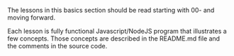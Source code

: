 The lessons in this basics section should be read starting
with 00- and moving forward.

Each lesson is fully functional Javascript/NodeJS program
that illustrates a few concepts. Those concepts are
described in the README.md file and the comments in the
source code.
